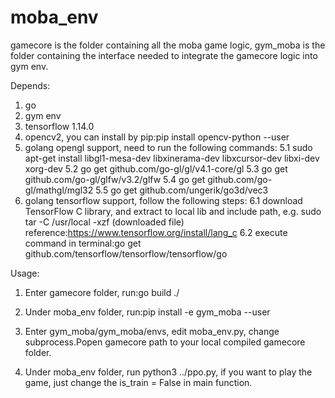 # moba_env
gamecore is the folder containing all the moba game logic, 
gym_moba is the folder containing the interface needed to integrate the gamecore logic into gym env.

Depends:
1. go
2. gym env
3. tensorflow 1.14.0
4. opencv2, you can install by pip:pip install opencv-python --user
5. golang opengl support, need to run the following commands: 
5.1 sudo apt-get install libgl1-mesa-dev libxinerama-dev libxcursor-dev libxi-dev xorg-dev
5.2 go get github.com/go-gl/gl/v4.1-core/gl 
5.3 go get github.com/go-gl/glfw/v3.2/glfw
5.4 go get github.com/go-gl/mathgl/mgl32
5.5 go get github.com/ungerik/go3d/vec3
6. golang tensorflow support, follow the following steps:
6.1 download TensorFlow C library, and extract to local lib and include path, e.g. sudo tar -C /usr/local -xzf (downloaded file)
reference:https://www.tensorflow.org/install/lang_c
6.2 execute command in terminal:go get github.com/tensorflow/tensorflow/tensorflow/go

Usage:
1. Enter gamecore folder, run:go build ./ 
2. Under moba_env folder, run:pip install -e gym_moba --user

3. Enter gym_moba/gym_moba/envs, edit moba_env.py, change subprocess.Popen gamecore path to your local compiled gamecore folder.

4. Under moba_env folder, run python3 ../ppo.py, if you want to play the game, just change the is_train = False in main function.
